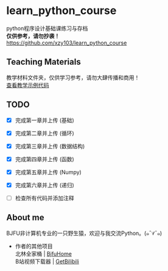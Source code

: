 # learn_python_course
python程序设计基础课练习与存档  
**仅供参考，请勿抄袭！**  
https://github.com/xzy103/learn_python_course  

## Teaching Materials
教学材料文件夹，仅供学习参考，请勿大肆传播和商用！  
[查看教学示例代码](https://github.com/royqh1979/programming_with_python)  

## TODO
- [x] 完成第一章并上传 (基础)  
- [x] 完成第二章并上传 (循环)  
- [x] 完成第三章并上传 (数据结构)  
- [x] 完成第四章并上传 (函数)  
- [x] 完成第五章并上传 (Numpy)  
- [x] 完成第六章并上传 (递归)  
- [ ] 检查所有代码并添加注释  


## About me
BJFU非计算机专业的一只野生猿，欢迎与我交流Python。(๑¯∀¯๑)  
- 作者的其他项目  
北林全家桶 | [BjfuHome](https://github.com/xzy103/Bjfu_Home)  
B站视频下载器 | [GetBilibili](https://github.com/xzy103/GetBilibili)  
